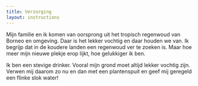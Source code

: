 ```yaml
---
title: Verzorging
layout: instructions
---
```



Mijn familie en ik komen van oorsprong uit het tropisch regenwoud van Borneo en omgeving. Daar is het lekker vochtig en daar houden we van. Ik begrijp dat in de koudere landen een regenwoud ver te zoeken is. Maar hoe meer mijn nieuwe plekje erop lijkt, hoe gelukkiger ik ben. 

Ik ben een stevige drinker. Vooral mijn grond moet altijd lekker vochtig zijn. Verwen mij daarom zo nu en dan met een plantenspuit en geef mij geregeld een flinke slok water! 
